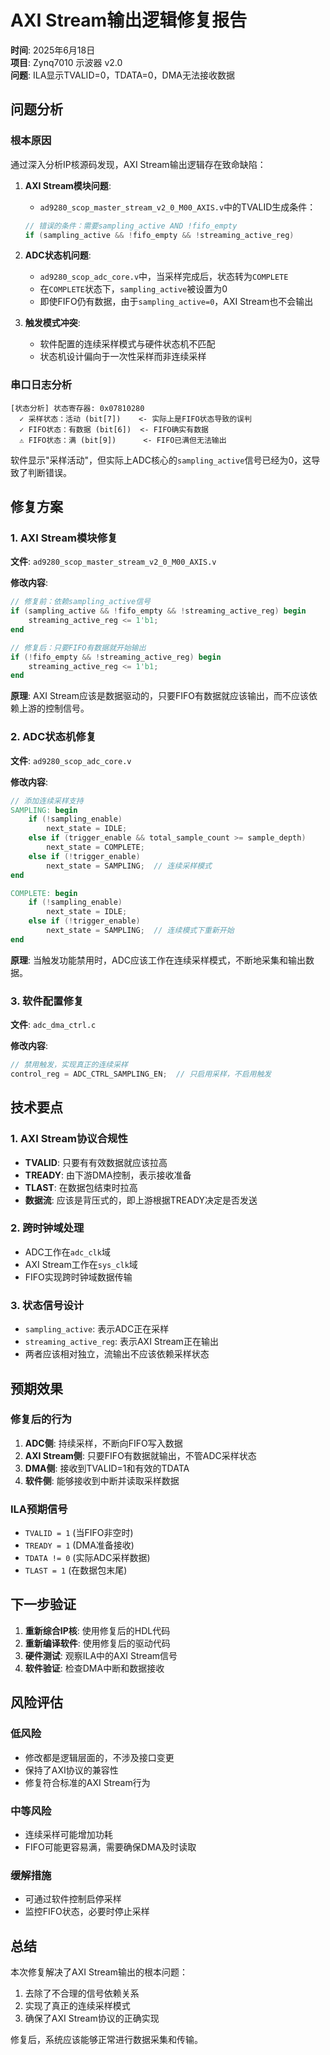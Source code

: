 # AXI Stream输出逻辑修复报告
**时间**: 2025年6月18日  
**项目**: Zynq7010 示波器 v2.0  
**问题**: ILA显示TVALID=0，TDATA=0，DMA无法接收数据

## 问题分析

### 根本原因
通过深入分析IP核源码发现，AXI Stream输出逻辑存在致命缺陷：

1. **AXI Stream模块问题**:
   - `ad9280_scop_master_stream_v2_0_M00_AXIS.v`中的TVALID生成条件：
   ```verilog
   // 错误的条件：需要sampling_active AND !fifo_empty
   if (sampling_active && !fifo_empty && !streaming_active_reg)
   ```

2. **ADC状态机问题**:
   - `ad9280_scop_adc_core.v`中，当采样完成后，状态转为`COMPLETE`
   - 在`COMPLETE`状态下，`sampling_active`被设置为0
   - 即使FIFO仍有数据，由于`sampling_active=0`，AXI Stream也不会输出

3. **触发模式冲突**:
   - 软件配置的连续采样模式与硬件状态机不匹配
   - 状态机设计偏向于一次性采样而非连续采样

### 串口日志分析
```
[状态分析] 状态寄存器: 0x07810280
  ✓ 采样状态：活动 (bit[7])    <- 实际上是FIFO状态导致的误判
  ✓ FIFO状态：有数据 (bit[6])  <- FIFO确实有数据
  ⚠ FIFO状态：满 (bit[9])      <- FIFO已满但无法输出
```

软件显示"采样活动"，但实际上ADC核心的`sampling_active`信号已经为0，这导致了判断错误。

## 修复方案

### 1. AXI Stream模块修复
**文件**: `ad9280_scop_master_stream_v2_0_M00_AXIS.v`

**修改内容**:
```verilog
// 修复前：依赖sampling_active信号
if (sampling_active && !fifo_empty && !streaming_active_reg) begin
    streaming_active_reg <= 1'b1;
end

// 修复后：只要FIFO有数据就开始输出
if (!fifo_empty && !streaming_active_reg) begin
    streaming_active_reg <= 1'b1;
end
```

**原理**: AXI Stream应该是数据驱动的，只要FIFO有数据就应该输出，而不应该依赖上游的控制信号。

### 2. ADC状态机修复
**文件**: `ad9280_scop_adc_core.v`

**修改内容**:
```verilog
// 添加连续采样支持
SAMPLING: begin
    if (!sampling_enable)
        next_state = IDLE;
    else if (trigger_enable && total_sample_count >= sample_depth)
        next_state = COMPLETE;
    else if (!trigger_enable)
        next_state = SAMPLING;  // 连续采样模式
end

COMPLETE: begin
    if (!sampling_enable)
        next_state = IDLE;
    else if (!trigger_enable)
        next_state = SAMPLING;  // 连续模式下重新开始
end
```

**原理**: 当触发功能禁用时，ADC应该工作在连续采样模式，不断地采集和输出数据。

### 3. 软件配置修复
**文件**: `adc_dma_ctrl.c`

**修改内容**:
```c
// 禁用触发，实现真正的连续采样
control_reg = ADC_CTRL_SAMPLING_EN;  // 只启用采样，不启用触发
```

## 技术要点

### 1. AXI Stream协议合规性
- **TVALID**: 只要有有效数据就应该拉高
- **TREADY**: 由下游DMA控制，表示接收准备
- **TLAST**: 在数据包结束时拉高
- **数据流**: 应该是背压式的，即上游根据TREADY决定是否发送

### 2. 跨时钟域处理
- ADC工作在`adc_clk`域
- AXI Stream工作在`sys_clk`域
- FIFO实现跨时钟域数据传输

### 3. 状态信号设计
- `sampling_active`: 表示ADC正在采样
- `streaming_active_reg`: 表示AXI Stream正在输出
- 两者应该相对独立，流输出不应该依赖采样状态

## 预期效果

### 修复后的行为
1. **ADC侧**: 持续采样，不断向FIFO写入数据
2. **AXI Stream侧**: 只要FIFO有数据就输出，不管ADC采样状态
3. **DMA侧**: 接收到TVALID=1和有效的TDATA
4. **软件侧**: 能够接收到中断并读取采样数据

### ILA预期信号
- `TVALID = 1` (当FIFO非空时)
- `TREADY = 1` (DMA准备接收)
- `TDATA != 0` (实际ADC采样数据)
- `TLAST = 1` (在数据包末尾)

## 下一步验证

1. **重新综合IP核**: 使用修复后的HDL代码
2. **重新编译软件**: 使用修复后的驱动代码
3. **硬件测试**: 观察ILA中的AXI Stream信号
4. **软件验证**: 检查DMA中断和数据接收

## 风险评估

### 低风险
- 修改都是逻辑层面的，不涉及接口变更
- 保持了AXI协议的兼容性
- 修复符合标准的AXI Stream行为

### 中等风险
- 连续采样可能增加功耗
- FIFO可能更容易满，需要确保DMA及时读取

### 缓解措施
- 可通过软件控制启停采样
- 监控FIFO状态，必要时停止采样

## 总结

本次修复解决了AXI Stream输出的根本问题：
1. 去除了不合理的信号依赖关系
2. 实现了真正的连续采样模式
3. 确保了AXI Stream协议的正确实现

修复后，系统应该能够正常进行数据采集和传输。
